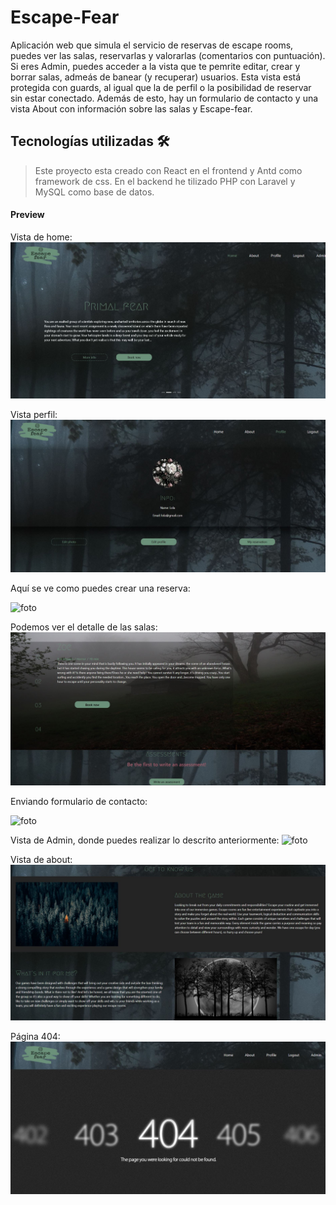 # Escape-Fear
Aplicación web que simula el servicio de reservas de escape rooms, puedes ver las salas, reservarlas y valorarlas (comentarios con puntuación).
Si eres Admin, puedes acceder a la vista que te pemrite editar, crear y borrar salas, admeás de banear (y recuperar) usuarios. Esta vista está protegida con guards, al igual que la de perfil o la posibilidad de reservar sin estar conectado.
Además de esto, hay un formulario de contacto y una vista About con información sobre las salas y Escape-fear.
## Tecnologías utilizadas :hammer_and_wrench:
>Este proyecto esta creado con React en el frontend y Antd como framework de css. En el backend he tilizado PHP con Laravel y MySQL como base de datos.
#### Preview
Vista de home:
![foto](imagesReadme/CapturaHome.JPG)

Vista perfil:
![foto](imagesReadme/escapefear3.JPG)

Aquí se ve como puedes crear una reserva:

![foto](imagesReadme/gifreservation.gif)

 Podemos ver el detalle de las salas: 
![foto](imagesReadme/CapturaRoom.JPG)

Enviando formulario de contacto:

![foto](imagesReadme/contact.gif)


Vista de Admin, donde puedes realizar lo descrito anteriormente: 
 ![foto](imagesReadme/4jwwi-0qpk1.gif)

 Vista de about:
![foto](imagesReadme/CapturaAbout.JPG)

Página 404:
![foto](imagesReadme/Captura404.JPG)




